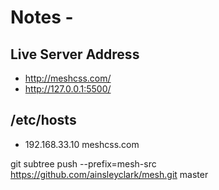 # Notes - 

## Live Server Address
- http://meshcss.com/
- http://127.0.0.1:5500/

## /etc/hosts
- 192.168.33.10 meshcss.com

git subtree push --prefix=mesh-src https://github.com/ainsleyclark/mesh.git  master